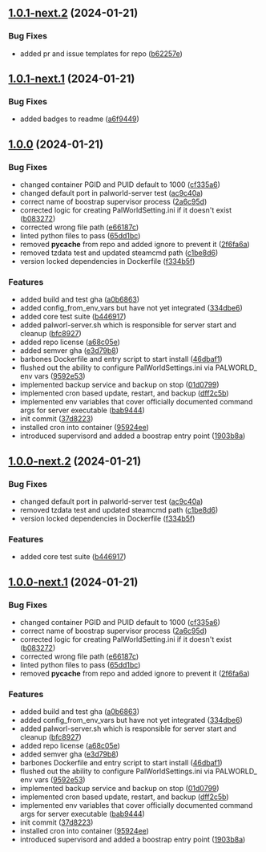 ## [1.0.1-next.2](https://github.com/Johnny-Knighten/palworld-server/compare/1.0.1-next.1...1.0.1-next.2) (2024-01-21)


### Bug Fixes

* added pr and issue templates for repo ([b62257e](https://github.com/Johnny-Knighten/palworld-server/commit/b62257e9c252c03aee1f7caa26e99a0800b75476))

## [1.0.1-next.1](https://github.com/Johnny-Knighten/palworld-server/compare/1.0.0...1.0.1-next.1) (2024-01-21)


### Bug Fixes

* added badges to readme ([a6f9449](https://github.com/Johnny-Knighten/palworld-server/commit/a6f94496b029069ebf9365334bdd3c5bf24e2a2a))

## [1.0.0](https://github.com/Johnny-Knighten/palworld-server/compare/...1.0.0) (2024-01-21)


### Bug Fixes

* changed container PGID and PUID default to 1000 ([cf335a6](https://github.com/Johnny-Knighten/palworld-server/commit/cf335a63cb102a76702fdccd8cdea23c64ce04e4))
* changed default port in palworld-server test ([ac9c40a](https://github.com/Johnny-Knighten/palworld-server/commit/ac9c40a421a8e36f97a3b0243ee6513e33c4de84))
* correct name of boostrap supervisor process ([2a6c95d](https://github.com/Johnny-Knighten/palworld-server/commit/2a6c95d86f62a676acfc41aa6ab7ff37035a699a))
* corrected logic for creating PalWorldSetting.ini if it doesn't exist ([b083272](https://github.com/Johnny-Knighten/palworld-server/commit/b08327234afb2e6531c5bdabd5f1b794907d4489))
* corrected wrong file path ([e66187c](https://github.com/Johnny-Knighten/palworld-server/commit/e66187c10aa6140f4f40b9a5b0f3a3ccb6812d32))
* linted python files to pass ([65dd1bc](https://github.com/Johnny-Knighten/palworld-server/commit/65dd1bc2d4ae5ae5e344ba0165ba8f08cc3c31a6))
* removed __pycache__ from repo and added ignore to prevent it ([2f6fa6a](https://github.com/Johnny-Knighten/palworld-server/commit/2f6fa6a32f871314b045c08729d5a93a66fb0f10))
* removed tzdata test and updated steamcmd path ([c1be8d6](https://github.com/Johnny-Knighten/palworld-server/commit/c1be8d6eb18bc96bbf6a5f8d73de967be25f2258))
* version locked dependencies in Dockerfile ([f334b5f](https://github.com/Johnny-Knighten/palworld-server/commit/f334b5f23762fad10ca149265eed7fae8ac11931))


### Features

* added build and test gha ([a0b6863](https://github.com/Johnny-Knighten/palworld-server/commit/a0b6863794f63ee400100e4866c912792ff10e0c))
* added config_from_env_vars but have not yet integrated ([334dbe6](https://github.com/Johnny-Knighten/palworld-server/commit/334dbe60fb66612c794479b504196e65f08f4dab))
* added core test suite ([b446917](https://github.com/Johnny-Knighten/palworld-server/commit/b4469173c7323556833016c480a44e0f99af2e96))
* added palworl-server.sh which is responsible for server start and cleanup ([bfc8927](https://github.com/Johnny-Knighten/palworld-server/commit/bfc892777e9aa44c892b978ea580ff4b046970f4))
* added repo license ([a68c05e](https://github.com/Johnny-Knighten/palworld-server/commit/a68c05e80b6a9f559bda7c7aee8f7f60ee81a54e))
* added semver gha ([e3d79b8](https://github.com/Johnny-Knighten/palworld-server/commit/e3d79b8aee445a7d203267e8a6f5fe0dc9197468))
* barbones Dockerfile and entry script to start install ([46dbaf1](https://github.com/Johnny-Knighten/palworld-server/commit/46dbaf1c4740cf225065ec1ef8f5ed02eb405fc2))
* flushed out the ability to configure PalWorldSettings.ini via PALWORLD_ env vars ([9592e53](https://github.com/Johnny-Knighten/palworld-server/commit/9592e537dd98b486a45b6c9403ba696ffc2812bc))
* implemented backup service and backup on stop ([01d0799](https://github.com/Johnny-Knighten/palworld-server/commit/01d0799fd365a44e30997a01abc729f48198d037))
* implemented cron based update, restart, and backup ([dff2c5b](https://github.com/Johnny-Knighten/palworld-server/commit/dff2c5be4957250611259b5ccf0e0f1817153f92))
* implemented env variables that cover officially documented command args for server executable ([bab9444](https://github.com/Johnny-Knighten/palworld-server/commit/bab94445865012533398c10a53b02b599725bf9c))
* init commit ([37d8223](https://github.com/Johnny-Knighten/palworld-server/commit/37d8223cebed61c62cf74e265de9409ebe802126))
* installed cron into container ([95924ee](https://github.com/Johnny-Knighten/palworld-server/commit/95924eeec83f3639cf7bcd65435ac21f48938773))
* introduced supervisord and added a boostrap entry point ([1903b8a](https://github.com/Johnny-Knighten/palworld-server/commit/1903b8a373996177d3dfebe1ee47376b040a7308))

## [1.0.0-next.2](https://github.com/Johnny-Knighten/palworld-server/compare/1.0.0-next.1...1.0.0-next.2) (2024-01-21)


### Bug Fixes

* changed default port in palworld-server test ([ac9c40a](https://github.com/Johnny-Knighten/palworld-server/commit/ac9c40a421a8e36f97a3b0243ee6513e33c4de84))
* removed tzdata test and updated steamcmd path ([c1be8d6](https://github.com/Johnny-Knighten/palworld-server/commit/c1be8d6eb18bc96bbf6a5f8d73de967be25f2258))
* version locked dependencies in Dockerfile ([f334b5f](https://github.com/Johnny-Knighten/palworld-server/commit/f334b5f23762fad10ca149265eed7fae8ac11931))


### Features

* added core test suite ([b446917](https://github.com/Johnny-Knighten/palworld-server/commit/b4469173c7323556833016c480a44e0f99af2e96))

## [1.0.0-next.1](https://github.com/Johnny-Knighten/palworld-server/compare/...1.0.0-next.1) (2024-01-21)


### Bug Fixes

* changed container PGID and PUID default to 1000 ([cf335a6](https://github.com/Johnny-Knighten/palworld-server/commit/cf335a63cb102a76702fdccd8cdea23c64ce04e4))
* correct name of boostrap supervisor process ([2a6c95d](https://github.com/Johnny-Knighten/palworld-server/commit/2a6c95d86f62a676acfc41aa6ab7ff37035a699a))
* corrected logic for creating PalWorldSetting.ini if it doesn't exist ([b083272](https://github.com/Johnny-Knighten/palworld-server/commit/b08327234afb2e6531c5bdabd5f1b794907d4489))
* corrected wrong file path ([e66187c](https://github.com/Johnny-Knighten/palworld-server/commit/e66187c10aa6140f4f40b9a5b0f3a3ccb6812d32))
* linted python files to pass ([65dd1bc](https://github.com/Johnny-Knighten/palworld-server/commit/65dd1bc2d4ae5ae5e344ba0165ba8f08cc3c31a6))
* removed __pycache__ from repo and added ignore to prevent it ([2f6fa6a](https://github.com/Johnny-Knighten/palworld-server/commit/2f6fa6a32f871314b045c08729d5a93a66fb0f10))


### Features

* added build and test gha ([a0b6863](https://github.com/Johnny-Knighten/palworld-server/commit/a0b6863794f63ee400100e4866c912792ff10e0c))
* added config_from_env_vars but have not yet integrated ([334dbe6](https://github.com/Johnny-Knighten/palworld-server/commit/334dbe60fb66612c794479b504196e65f08f4dab))
* added palworl-server.sh which is responsible for server start and cleanup ([bfc8927](https://github.com/Johnny-Knighten/palworld-server/commit/bfc892777e9aa44c892b978ea580ff4b046970f4))
* added repo license ([a68c05e](https://github.com/Johnny-Knighten/palworld-server/commit/a68c05e80b6a9f559bda7c7aee8f7f60ee81a54e))
* added semver gha ([e3d79b8](https://github.com/Johnny-Knighten/palworld-server/commit/e3d79b8aee445a7d203267e8a6f5fe0dc9197468))
* barbones Dockerfile and entry script to start install ([46dbaf1](https://github.com/Johnny-Knighten/palworld-server/commit/46dbaf1c4740cf225065ec1ef8f5ed02eb405fc2))
* flushed out the ability to configure PalWorldSettings.ini via PALWORLD_ env vars ([9592e53](https://github.com/Johnny-Knighten/palworld-server/commit/9592e537dd98b486a45b6c9403ba696ffc2812bc))
* implemented backup service and backup on stop ([01d0799](https://github.com/Johnny-Knighten/palworld-server/commit/01d0799fd365a44e30997a01abc729f48198d037))
* implemented cron based update, restart, and backup ([dff2c5b](https://github.com/Johnny-Knighten/palworld-server/commit/dff2c5be4957250611259b5ccf0e0f1817153f92))
* implemented env variables that cover officially documented command args for server executable ([bab9444](https://github.com/Johnny-Knighten/palworld-server/commit/bab94445865012533398c10a53b02b599725bf9c))
* init commit ([37d8223](https://github.com/Johnny-Knighten/palworld-server/commit/37d8223cebed61c62cf74e265de9409ebe802126))
* installed cron into container ([95924ee](https://github.com/Johnny-Knighten/palworld-server/commit/95924eeec83f3639cf7bcd65435ac21f48938773))
* introduced supervisord and added a boostrap entry point ([1903b8a](https://github.com/Johnny-Knighten/palworld-server/commit/1903b8a373996177d3dfebe1ee47376b040a7308))
